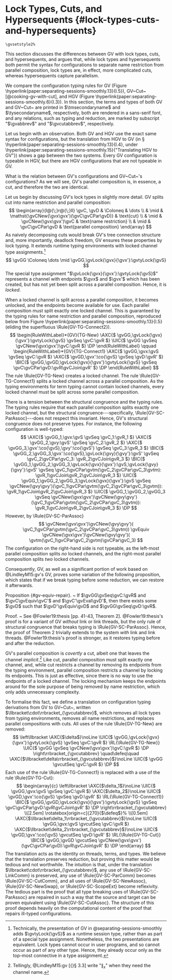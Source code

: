 # Lock Types, Cuts, and Hypersequents {#lock-types-cuts-and-hypersequents}

```{=latex}
\gvsetstyle2%
```

This section discusses the differences between GV with lock types, cuts, and hypersequents, and argues that, while lock types and hypersequents both permit the syntax for configurations to separate name restriction from parallel composition, lock types are, in effect, more complicated cuts, whereas hypersequents capture parallelism.

We compare the configuration typing rules for GV (Figure \hyperlink{paper:separating-sessions-smoothly.13}{I.5}), GV~Cut~ [@cooking-gv-with-cut], and HGV (Figure \hyperlink{paper:separating-sessions-smoothly.6}{I.3}).
In this section, the terms and types of both GV and GV~Cut~ are printed in $\tmsecondaryname$ and $\tysecondaryname$, respectively, both are rendered in a sans-serif font, and any relations, such as typing and reduction, are marked by subscript "$\gvabbrev$" and "$\gvcutabbrev$", respectively.

Let us begin with an observation. Both GV and HGV use the exact same syntax for configurations, but the translation from HGV to GV (in § \hyperlink{paper:separating-sessions-smoothly.13}{I.4}, under \hyperlink{paper:separating-sessions-smoothly.15}{"Translating HGV to GV"}) shows a gap between the two systems.
Every GV configuration is typeable in HGV, but there are HGV configurations that are not typeable in GV.

What is the relation between GV's configurations and GV~Cut~'s configurations?
As we will see, GV's parallel composition is, in essence, a cut, and therefore the two are identical.

Let us begin by discussing GV's lock types in slightly more detail.
GV splits cut into name restriction and parallel composition:
$$
\begin{array}{l@{\;}r@{\;}ll}
    \gvC, \gvD
  & \Coloneq
  & \dots
  \\
  & \mid
  & \mathst{\gvCNew(\gvx\gvx')(\gvC\gvCPar\gvD)}
  & \text{cut}
  \\
  & \mid
  & \gvCNew(\gvx\gvx')\gvC
  & \text{name restriction}
  \\
  & \mid
  & \gvC\gvCPar\gvD
  & \text{parallel composition}
\end{array}
$$
As naively decomposing cuts would break GV's tree connection structure and, more importantly, deadlock freedom, GV ensures these properties by lock typing.
It extends runtime typing environments with locked channel type assignments.[^lm-lock-typing]
$$
  \gvGG
  \Coloneq
  \dots
  \mid
  \gvGG,\gvLock{\gvx}{\gvx'}:\gvtyLock{\gvS}
$$
The special type assignment "$\gvLock{\gvx}{\gvx'}:\gvtyLock{\gvS}$" represents a channel with endpoints $\gvx$ and $\gvx'$ which has been created, but has not yet been split across a parallel composition. Hence, it is *locked*.

When a locked channel is split across a parallel composition, it becomes unlocked, and the endpoints become available for use.
Each parallel composition must split exactly one locked channel.
This is guaranteed by the typing rules for name restriction and parallel composition, reproduced below from Figure \hyperlink{paper:separating-sessions-smoothly.13}{I.5} (eliding the superfluous \Rule{GV-TG-Connect2}).
$$
\begin{RuleWithLabel}*{GV}{TG-New}
  \AXC{$
      \gvGG,\gvLock{\gvx}{\gvx'}:\gvtyLock{\gvS}
      \gvSeq
      \gvC:\gvR
    $}
  \UIC{$
      \gvGG
      \gvSeq
      \gvCNew(\gvx\gvx')\gvC:\gvR
    $}
  \DP
\end{RuleWithLabel}
\qquad
\begin{RuleWithLabel}*{GV}{TG-Connect1}
  \AXC{$
      \gvGG,\gvx:\gvS
      \gvSeq
      \gvC:\gvR
    $}
  \AXC{$
      \gvGD,\gvx':\co{\gvS}
      \gvSeq
      \gvD:\gvR'
    $}
  \BIC{$
      \gvGG,\gvGD,\gvLock{\gvx}{\gvx'}:\gvtyLock{\gvS}
      \gvSeq
      \gvC\gvCPar\gvD:\gvR\gvCJoin\gvR'
    $}
  \DP
\end{RuleWithLabel}
$$
The rule \Rule{GV-TG-New} creates a locked channel.
The rule \Rule{GV-TG-Connect1} splits a locked channel across a parallel composition.
As the typing environments for term typing cannot contain locked channels, every locked channel must be split across some parallel composition.

There is a tension between the structural congruence and the typing rules.
The typing rules require that each parallel composition splits exactly one locked channel, but the structural congruence---specifically, \Rule{GV-SC-ParAssoc}---does not respect this invariant.
Hence, GV's structural congruence does not preserve types.
For instance, the following configuration is well-typed:
$$
\AXC{$
    \gvGG_1,\gvx:\gvS
    \gvSeq
    \gvC_1:\gvR_1
  $}
\AXC{$
    \gvGG_2,\gvy:\gvS'
    \gvSeq
    \gvC_2:\gvR_2
  $}
\AXC{$
    \gvGG_3,\gvx':\co{\gvS},\gvy':\co{\gvS'}
    \gvSeq
    \gvC_3:\gvR_3
  $}
\BIC{$
    \gvGG_2,\gvGG_3,\gvx':\co{\gvS},\gvLock{\gvy}{\gvy'}:\gvS'
    \gvSeq
    \gvC_2\gvCPar\gvC_3:
    \gvR_2\gvCJoin\gvR_3
  $}
\BIC{$
    \gvGG_1,\gvGG_2,\gvGG_3,\gvLock{\gvx}{\gvx'}:\gvS,\gvLock{\gvy}{\gvy'}:\gvS'
    \gvSeq
    \gvC_1\gvCPar\gvtm(\gvC_2\gvCPar\gvC_3\gvtm):
    \gvR_1\gvCJoin\gvR_2\gvCJoin\gvR_3
  $}
\UIC{$
  \gvGG_1,\gvGG_2,\gvGG_3,\gvLock{\gvx}{\gvx'}:\gvS
  \gvSeq
  \gvCNew(\gvy\gvy')(\gvC_1\gvCPar\gvtm(\gvC_2\gvCPar\gvC_3\gvtm)):
    \gvR_1\gvCJoin\gvR_2\gvCJoin\gvR_3
  $}
\UIC{$
  \gvGG_1,\gvGG_2,\gvGG_3
  \gvSeq
  \gvCNew(\gvx\gvx')\gvCNew(\gvy\gvy')(\gvC_1\gvCPar\gvtm(\gvC_2\gvCPar\gvC_3\gvtm)):
    \gvR_1\gvCJoin\gvR_2\gvCJoin\gvR_3
  $}
\DP
$$
However, by \Rule{GV-SC-ParAssoc}
$$
  \gvCNew(\gvx\gvx')\gvCNew(\gvy\gvy')(
    \gvC_1\gvCPar\gvtm(\gvC_2\gvCPar\gvC_3\gvtm))
  \gvEquiv
  \gvCNew(\gvx\gvx')\gvCNew(\gvy\gvy')(
    \gvtm(\gvC_1\gvCPar\gvC_2\gvtm)\gvCPar\gvC_3)
$$
The configuration on the right-hand side is not typeable, as the left-most parallel composition splits *no* locked channels, and the right-most parallel composition splits *two* locked channels.

Consequently, GV, as well as a significant portion of work based on @LindleyM15:gv's GV, proves some variation of the following proposition, which states that if we break typing before some reduction, we can restore it afterwards.

Proposition {#gv-equiv-repair}.
  ~ If $\gvGG\gvSeq\gvC:\gvR$ and $\gvC\gvEquiv\gvC'$ and $\gvC'\gvEval\gvD'$, then there exists some $\gvD$ such that $\gvD'\gvEquiv\gvD$ and $\gvGG\gvSeq\gvD:\gvR$.

Proof.
  ~ See @Fowler19:thesis [pp. 41-43, Theorem 2].
    @Fowler19:thesis's proof is for a variant of GV *without* link or link threads, but the only rule of structural congruence that breaks typing is \Rule{GV-SC-ParAssoc}.
    Hence, the proof of Theorem 2 trivially extends to the system *with* link and link threads.
    @Fowler19:thesis's proof is stronger, as it restores typing before and after the reduction.

GV's parallel composition is *covertly* a cut, albeit one that leaves the channel *implicit*.[^lm-par-split]
Like cut, parallel composition must split exactly one channel, and, while cut restricts a channel by removing its endpoints from the typing environment, parallel composition restricts a channel by locking its endpoints.
This is just as effective, since there is no way to use the endpoints of a locked channel.
The locking mechanism keeps the endpoints around for the sole purpose of being removed by name restriction, which only adds unnecessary complexity.

To formalise this fact, we define a translation on configuration typing derivations from GV to GV~Cut~, written $\llbracket\cdot\rrbracket_{\gvcutabbrev}$, which removes all lock types from typing environments, removes all name restrictions, and replaces parallel compositions with cuts.
All uses of the rule \Rule{GV-TG-New} are removed:
$$
\left\llbracket
\AXC{$\delta$}\noLine
\UIC{$
  \gvGG,\gvLock{\gvx}{\gvx'}:\gvtyLock{\gvS}
  \gvSeq
  \gvC:\gvR
$}
\RL{\Rule{GV-TG-New}}
\UIC{$
  \gvGG
  \gvSeq
  \gvCNew(\gvx\gvx')\gvC:\gvR
$}
\DP
\right\rrbracket_{\gvcutabbrev}
\quad\defeq\quad
\AXC{$\llbracket\delta\rrbracket_{\gvcutabbrev}$}\noLine
\UIC{$
  \gvGG
  \gvcutSeq
  \gvC:\gvR
$}
\DP
$$
Each use of the rule \Rule{GV-TG-Connect1} is replaced with a use of the rule \Rule{GV-TG-Cut}:
$$
\begin{array}{c}
\left\llbracket
\AXC{$\delta_1$}\noLine
\UIC{$
  \gvGG,\gvx:\gvS
  \gvSeq
  \gvC:\gvR
$}
\AXC{$\delta_2$}\noLine
\UIC{$
  \gvGD,\gvx':\co{\gvS}
  \gvSeq
  \gvD:\gvR'
$}
\RL{\Rule{GV-TG-Connect1}}
\BIC{$
  \gvGG,\gvGD,\gvLock{\gvx}{\gvx'}:\gvtyLock{\gvS}
  \gvSeq
  \gvC\gvCPar\gvD:\gvR\gvCJoin\gvR'
$}
\DP
\right\rrbracket_{\gvcutabbrev}
\\[2.5em]
\rotatebox[origin=c]{270}{$\defeq$}%
\\[0.5em]
\AXC{$\llbracket\delta_1\rrbracket_{\gvcutabbrev}$}\noLine
\UIC{$
  \gvGG,\gvx:\gvS
  \gvcutSeq
  \gvC:\gvR
$}
\AXC{$\llbracket\delta_2\rrbracket_{\gvcutabbrev}$}\noLine
\UIC{$
  \gvGD,\gvx':\co{\gvS}
  \gvcutSeq
  \gvD:\gvR'
$}
\RL{\Rule{GV-TG-Cut}}
\BIC{$
  \gvGG,\gvGD
  \gvcutSeq
  \gvCNew(\gvx\gvx')(\gvC\gvCPar\gvD):\gvR\gvCJoin\gvR'
$}
\DP
\end{array}
$$
The translation acts as the identity on threads, terms, and types.
We believe that the translation preserves reduction, but proving this matter would be tedious and not worthwhile.
The intuition is that, under the translation $\llbracket\cdot\rrbracket_{\gvcutabbrev}$, any use of \Rule{GV-SC-LinkComm} is preserved, any use of \Rule{GV-SC-ParComm} becomes \Rule{GV-SC-CutComm}, and all uses of \Rule{GV-SC-NewAssoc}, \Rule{GV-SC-NewSwap}, or \Rule{GV-SC-ScopeExt} become reflexivity.
The tedious part is the proof that all type breaking uses of \Rule{GV-SC-ParAssoc} are repaired in such a way that the source and target can be proven equivalent using \Rule{GV-SC-CutAssoc}. The structure of this proof depends heavily on the computational content of the proof that repairs ill-typed configurations.

[^lm-lock-typing]: Technically, the presentation of GV in @separating-sessions-smoothly adds $\gvtyLock{\gvS}$ as a runtime session type, rather than as part of a special type assignment. Nonetheless, the two presentations are equivalent. Lock types cannot occur in user programs, and so cannot occur as part of any other type. Hence, they already occur only as the top-most connective in a type assignment.
[^lm-par-split]: Tellingly, @LindleyM15:gv [{}§ 3.3] write "$\parallel_{x}$" when they need the channel name.
